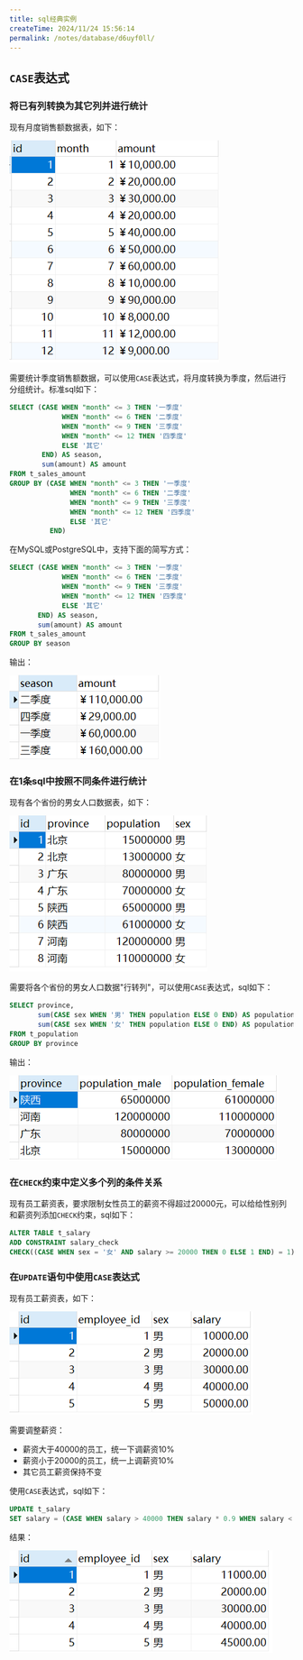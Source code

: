 ```yaml
---
title: sql经典实例
createTime: 2024/11/24 15:56:14
permalink: /notes/database/d6uyf0ll/
---
```

## `CASE`表达式

### 将已有列转换为其它列并进行统计

现有月度销售额数据表，如下：

![](./../_/20240311171239.png)

需要统计季度销售额数据，可以使用`CASE`表达式，将月度转换为季度，然后进行分组统计。标准sql如下：

```sql
SELECT (CASE WHEN "month" <= 3 THEN '一季度' 
             WHEN "month" <= 6 THEN '二季度'
             WHEN "month" <= 9 THEN '三季度'
             WHEN "month" <= 12 THEN '四季度'
             ELSE '其它'
	    END) AS season,
        sum(amount) AS amount
FROM t_sales_amount
GROUP BY (CASE WHEN "month" <= 3 THEN '一季度' 
               WHEN "month" <= 6 THEN '二季度'
               WHEN "month" <= 9 THEN '三季度'
               WHEN "month" <= 12 THEN '四季度'
               ELSE '其它'
          END)
```

在MySQL或PostgreSQL中，支持下面的简写方式：

```sql
SELECT (CASE WHEN "month" <= 3 THEN '一季度' 
             WHEN "month" <= 6 THEN '二季度'
             WHEN "month" <= 9 THEN '三季度'
             WHEN "month" <= 12 THEN '四季度'
             ELSE '其它'
       END) AS season,
       sum(amount) AS amount
FROM t_sales_amount
GROUP BY season
```

输出：

![](./../_/20240311171811.png)

### 在1条sql中按照不同条件进行统计

现有各个省份的男女人口数据表，如下：

![](./../_/20240311173941.png)

需要将各个省份的男女人口数据"行转列"，可以使用`CASE`表达式，sql如下：

```sql
SELECT province,
       sum(CASE sex WHEN '男' THEN population ELSE 0 END) AS population_male,
	   sum(CASE sex WHEN '女' THEN population ELSE 0 END) AS population_female
FROM t_population
GROUP BY province
```

输出：

![](./../_/20240311174525.png)

### 在`CHECK`约束中定义多个列的条件关系

现有员工薪资表，要求限制女性员工的薪资不得超过20000元，可以给给性别列和薪资列添加`CHECK`约束，sql如下：

```sql
ALTER TABLE t_salary
ADD CONSTRAINT salary_check
CHECK((CASE WHEN sex = '女' AND salary >= 20000 THEN 0 ELSE 1 END) = 1)
```

### 在`UPDATE`语句中使用`CASE`表达式

现有员工薪资表，如下：

![](./../_/20240312101936.png)

需要调整薪资：

- 薪资大于40000的员工，统一下调薪资10%
- 薪资小于20000的员工，统一上调薪资10%
- 其它员工薪资保持不变

使用`CASE`表达式，sql如下：

```sql
UPDATE t_salary
SET salary = (CASE WHEN salary > 40000 THEN salary * 0.9 WHEN salary < 20000 THEN salary * 1.1 ELSE salary END)
```

结果：

![](./../_/20240312102533.png)
